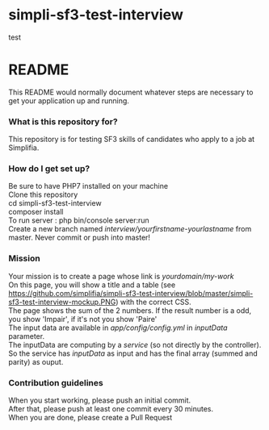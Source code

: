 # simpli-sf3-test-interview
test
# README #

This README would normally document whatever steps are necessary to get your application up and running.

### What is this repository for? ###

This repository is for testing SF3 skills of candidates who apply to a job at Simplifia.

### How do I get set up? ###

Be sure to have PHP7 installed on your machine  
Clone this repository  
cd simpli-sf3-test-interview  
composer install  
To run server : php bin/console server:run  
Create a new branch named *interview/yourfirstname-yourlastname* from master. Never commit or push into master!  

### Mission ###

Your mission is to create a page whose link is *yourdomain/my-work*  
On this page, you will show a title and a table (see https://github.com/simplifia/simpli-sf3-test-interview/blob/master/simpli-sf3-test-interview-mockup.PNG) with the correct CSS.  
The page shows the sum of the 2 numbers. If the result number is a odd, you show 'Impair', if it's not you show 'Paire'  
The input data are available in *app/config/config.yml* in *inputData* parameter.  
The inputData are computing by a *service* (so not directly by the controller). So the service has *inputData* as input and has the final array (summed and parity) as ouput.  


### Contribution guidelines ###
When you start working, please push an initial commit.  
After that, please push at least one commit every 30 minutes.  
When you are done, please create a Pull Request

